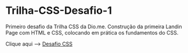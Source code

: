 # Trilha-CSS-Desafio-1
Primeiro desafio da Trilha CSS da Dio.me. Construção da primeira Landin Page com HTML e CSS, colocando em prática os fundamentos do CSS.

Clique aqui --> [Desafio CSS](https://washmarvin.github.io/Trilha-CSS-Desafio-1/)
